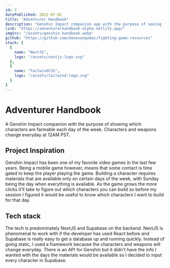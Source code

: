 ```yaml
---
id: 2
datePublished: 2022-07-01
title: "Adventurer Handbook"
description: "Genshin Impact companion app with the purpose of seeing farmable characters each day"
link: "https://adventurerhandbook-alpha.netlify.app/"
imgSrc: "/assets/genshin-handbook.webp"
github: "https://github.com/donovangomez/fighting-game-resources"
stack: [
  {
    name: "NextJS",
    logo: "/assets/nextjs-logo.svg"
  },
  {
    name: "TailwindCSS",
    logo: "/assets/tailwind-logo.svg"
  }
]
---
```


<h1 class="text-5xl mt-14">Adventurer Handbook</h1>

<p class="text-xl my-4">
  A Genshin Impact companion with the purpose of showing which characters are
  farmable each day of the week. Characters and weapons change everyday at 12AM
  PST.
</p>

<h2 class="text-3xl my-4">Project Inspiration</h2>
<p class="my-4 text-xl">
  Genshin Impact has been one of my favorite video games in the last few years.
  Being a mobile game however, means that some contact is time gated to keep the
  player playing the game. Building a character requires materials that are
  available only on certain days of the week, with Sunday being the day when
  everything is available. As the game grows the more clicks it'll take to
  figure out which characters you can build so before my session I figured it
  would be useful to know which characters I want to build for that day.
</p>

<h2 class="text-3xl my-4"> Tech stack </h2>
<p class="my-4">
  The tech is predominately NextJS and Supabase on the backend. NextJS is
  phenomenal to work with if the developer has used React before and Supabase is
  really easy to get a database up and running quickly. Instead of going static,
  I used a framework because the characters and weapons will change everyday.
  There is an API for Genshin but it didn't have the info I wanted with the days
  the materials would be available so I decided to input every character in
  Supabase.
</p>
